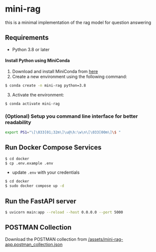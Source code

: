 # mini-rag

this is a minimal implementation of the rag model for question answering 

## Requirements 

- Python 3.8 or later 


#### Install Python using MiniConda

1) Download and install MiniConda from [here](https://docs.anaconda.com/free/miniconda/#quick-command-line-install)
2) Create a new environment using the following command:
```bash
$ conda create -n mini-rag python=3.8
```
3) Activate the environment:
```bash
$ conda activate mini-rag
```

### (Optional) Setup you command line interface for better readability

```bash
export PS1="\[\033[01;32m\]\u@\h:\w\n\[\033[00m\]\$ "
```

## Run Docker Compose Services

```bash
$ cd docker
$ cp .env.example .env
```

- update `.env` with your credentials



```bash
$ cd docker
$ sudo docker compose up -d
```
## Run the FastAPI server

```bash
$ uvicorn main:app --reload --host 0.0.0.0 --port 5000
```
## POSTMAN Collection

Download the POSTMAN collection from [/assets/mini-rag-app.postman_collection.json](/assets/mini-rag-app.postman_collection.json)





